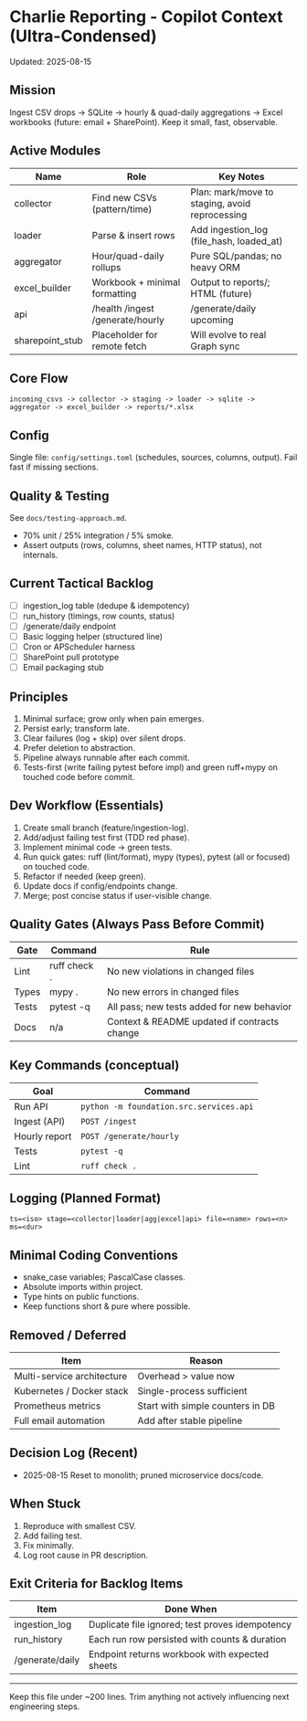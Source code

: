 # Charlie Reporting - Copilot Context (Ultra-Condensed)

Updated: 2025-08-15

## Mission

Ingest CSV drops → SQLite → hourly & quad-daily aggregations → Excel workbooks (future: email + SharePoint). Keep it small, fast, observable.

## Active Modules

| Name | Role | Key Notes |
|------|------|-----------|
| collector | Find new CSVs (pattern/time) | Plan: mark/move to staging, avoid reprocessing |
| loader | Parse & insert rows | Add ingestion_log (file_hash, loaded_at) |
| aggregator | Hour/quad-daily rollups | Pure SQL/pandas; no heavy ORM |
| excel_builder | Workbook + minimal formatting | Output to reports/; HTML (future) |
| api | /health /ingest /generate/hourly | /generate/daily upcoming |
| sharepoint_stub | Placeholder for remote fetch | Will evolve to real Graph sync |

## Core Flow

```text
incoming_csvs -> collector -> staging -> loader -> sqlite -> aggregator -> excel_builder -> reports/*.xlsx
```

## Config

Single file: `config/settings.toml` (schedules, sources, columns, output). Fail fast if missing sections.

## Quality & Testing

See `docs/testing-approach.md`.

- 70% unit / 25% integration / 5% smoke.
- Assert outputs (rows, columns, sheet names, HTTP status), not internals.

## Current Tactical Backlog

- [ ] ingestion_log table (dedupe & idempotency)
- [ ] run_history (timings, row counts, status)
- [ ] /generate/daily endpoint
- [ ] Basic logging helper (structured line)
- [ ] Cron or APScheduler harness
- [ ] SharePoint pull prototype
- [ ] Email packaging stub

## Principles

1. Minimal surface; grow only when pain emerges.
2. Persist early; transform late.
3. Clear failures (log + skip) over silent drops.
4. Prefer deletion to abstraction.
5. Pipeline always runnable after each commit.
6. Tests-first (write failing pytest before impl) and green ruff+mypy on touched code before commit.

## Dev Workflow (Essentials)

1. Create small branch (feature/ingestion-log).
2. Add/adjust failing test first (TDD red phase).
3. Implement minimal code → green tests.
4. Run quick gates: ruff (lint/format), mypy (types), pytest (all or focused) on touched code.
5. Refactor if needed (keep green).
6. Update docs if config/endpoints change.
7. Merge; post concise status if user-visible change.

## Quality Gates (Always Pass Before Commit)

| Gate | Command | Rule |
|------|---------|------|
| Lint | ruff check . | No new violations in changed files |
| Types | mypy . | No new errors in changed files |
| Tests | pytest -q | All pass; new tests added for new behavior |
| Docs | n/a | Context & README updated if contracts change |

## Key Commands (conceptual)

| Goal | Command |
|------|---------|
| Run API | `python -m foundation.src.services.api` |
| Ingest (API) | `POST /ingest` |
| Hourly report | `POST /generate/hourly` |
| Tests | `pytest -q` |
| Lint | `ruff check .` |

## Logging (Planned Format)

`ts=<iso> stage=<collector|loader|agg|excel|api> file=<name> rows=<n> ms=<dur>`

## Minimal Coding Conventions

- snake_case variables; PascalCase classes.
- Absolute imports within project.
- Type hints on public functions.
- Keep functions short & pure where possible.

## Removed / Deferred

| Item | Reason |
|------|--------|
| Multi-service architecture | Overhead > value now |
| Kubernetes / Docker stack | Single-process sufficient |
| Prometheus metrics | Start with simple counters in DB |
| Full email automation | Add after stable pipeline |

## Decision Log (Recent)

- 2025-08-15 Reset to monolith; pruned microservice docs/code.

## When Stuck

1. Reproduce with smallest CSV.
2. Add failing test.
3. Fix minimally.
4. Log root cause in PR description.

## Exit Criteria for Backlog Items

| Item | Done When |
|------|-----------|
| ingestion_log | Duplicate file ignored; test proves idempotency |
| run_history | Each run row persisted with counts & duration |
| /generate/daily | Endpoint returns workbook with expected sheets |

---

Keep this file under ~200 lines. Trim anything not actively influencing next engineering steps.
